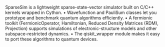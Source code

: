SparseSim is a lightweight sparse-state-vector simulator built on C/C++ kernels wrapped in Cython.
	•	Wavefunction and PauliSum classes let you prototype and benchmark quantum algorithms efficiently.
	•	A fermionic toolkit (FermionicOperator, Hamiltonian, Reduced Density Matrices (RDM), Projection) supports simulations of electronic-structure models and other subspace-restricted dynamics.
	•	The qiskit_wrapper module makes it easy to port these algorithms to quantum devices.
